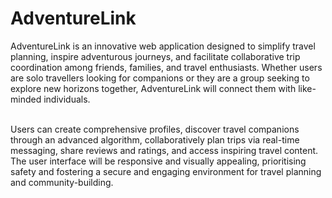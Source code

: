 # AdventureLink

AdventureLink is an innovative web application designed to simplify travel planning, inspire adventurous journeys, and facilitate collaborative trip coordination among friends, families, and travel enthusiasts. Whether users are solo travellers looking for companions or they are a group seeking to explore new horizons together, AdventureLink will connect them with like-minded individuals.

<br>Users can create comprehensive profiles, discover travel companions through an advanced algorithm, collaboratively plan trips via real-time messaging, share reviews and ratings, and access inspiring travel content. The user interface will be responsive and visually appealing, prioritising safety and fostering a secure and engaging environment for travel planning and community-building.

